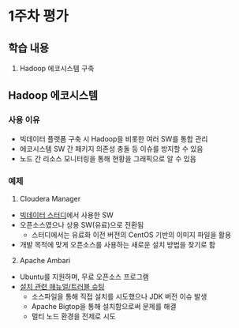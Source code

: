 # 1주차 평가

## 학습 내용
1. Hadoop 에코시스템 구축

## Hadoop 에코시스템
### 사용 이유
- 빅데이터 플랫폼 구축 시 Hadoop을 비롯한 여러 SW를 통합 관리
- 에코시스템 SW 간 패키지 의존성 충돌 등 이슈를 방지할 수 있음
- 노드 간 리소스 모니터링을 통해 현황을 그래픽으로 알 수 있음

### 예제
1. Cloudera Manager
- [빅데이터 스터디](https://automatic-ulna-bcf.notion.site/SSAFY-1a7b7415febb806ba69bc83e4d93699f)에서 사용한 SW
- 오픈소스였으나 상용 SW(유료)으로 전환됨 
  * 스터디에서는 유료화 이전 버전의 CentOS 기반의 이미지 파일을 활용
- 개발 목적에 맞게 오픈소스를 사용하는 새로운 설치 방법을 찾기로 함

2. Apache Ambari
- Ubuntu를 지원하며, 무료 오픈소스 프로그램
- [설치 관련 매뉴얼/트러블 슈팅](https://automatic-ulna-bcf.notion.site/Apache-Ambari-1afb7415febb8092a284e4970f493446?pvs=73)
  - 소스파일을 통해 직접 설치를 시도했으나 JDK 버전 이슈 발생
  - Apache Bigtop을 통해 설치함으로써 문제를 해결
  - 멀티 노드 환경을 전제로 시도
